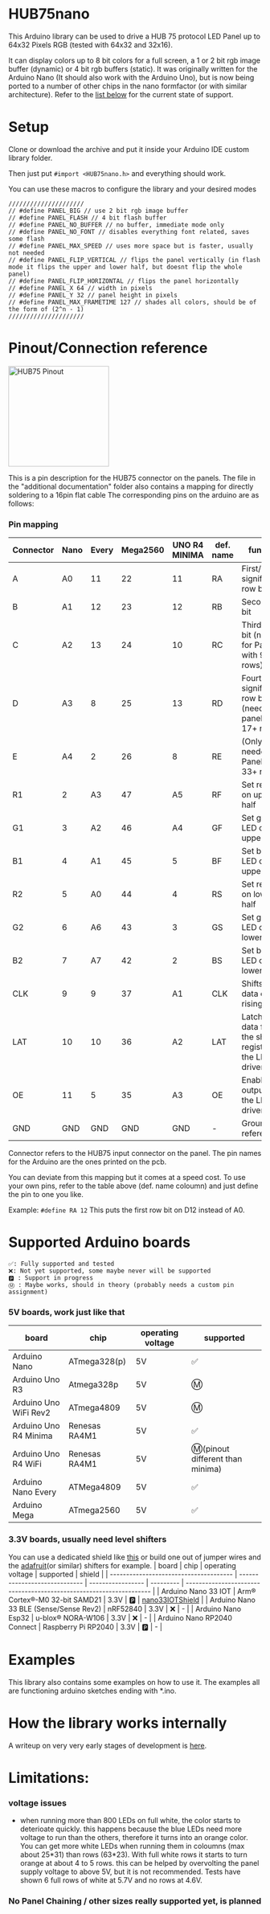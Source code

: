 # HUB75nano
This Arduino library can be used to drive a HUB 75 protocol LED Panel up to 64x32 Pixels RGB (tested with 64x32 and 32x16).

It can display colors up to 8 bit colors for a full screen, a 1 or 2 bit rgb image buffer (dynamic) or 4 bit rgb buffers (static). It was originally written for the Arduino Nano (It should also work with the Arduino Uno), but is now being ported to a number of other chips in the nano formfactor (or with similar architecture). Refer to the [list below](#Supported-Arduino-boards) for the current state of support.

# Setup
Clone or download the archive and put it inside your Arduino IDE custom library folder. 

Then just put `#import <HUB75nano.h>` and everything should work.
	
You can use these macros to configure the library and your desired modes
```
/////////////////////
// #define PANEL_BIG // use 2 bit rgb image buffer
// #define PANEL_FLASH // 4 bit flash buffer
// #define PANEL_NO_BUFFER // no buffer, immediate mode only
// #define PANEL_NO_FONT // disables everything font related, saves some flash
// #define PANEL_MAX_SPEED // uses more space but is faster, usually not needed
// #define PANEL_FLIP_VERTICAL // flips the panel vertically (in flash mode it flips the upper and lower half, but doesnt flip the whole panel)
// #define PANEL_FLIP_HORIZONTAL // flips the panel horizontally
// #define PANEL_X 64 // width in pixels
// #define PANEL_Y 32 // panel height in pixels
// #define PANEL_MAX_FRAMETIME 127 // shades all colors, should be of the form of (2^n - 1)
/////////////////////
```

# Pinout/Connection reference
<img src="https://hackster.imgix.net/uploads/image/file/146124/DisplayPinout.jpg?auto=compress%2Cformat&w=740&h=555" alt="HUB75 Pinout" width="200"/>

This is a pin description for the HUB75 connector on the panels. The file in the "additional documentation" folder also contains a mapping for directly soldering to a 16pin flat cable
The corresponding pins on the arduino are as follows:

### Pin mapping

| Connector | Nano | Every | Mega2560 | UNO R4 MINIMA | def. name | function                                                          |
| --------- | ---- | ----- | -------- | ------------- | --------- | ----------------------------------------------------------------- |
| A         | A0   | 11    | 22       | 11            | RA        | First/Least significant row bit                                   |
| B         | A1   | 12    | 23       | 12            | RB        | Second row bit                                                    |
| C         | A2   | 13    | 24       | 10            | RC        | Third row bit (needed for Panels with 9+ rows)                    |
| D         | A3   | 8     | 25       | 13            | RD        | Fourth/Most significant row bit (needed for panels with 17+ rows) |
| E         | A4   | 2     | 26       | 8             | RE        | (Only needed for Panels with 33+ rows)                            |
| R1        | 2    | A3    | 47       | A5            | RF        | Set red LED on upper half                                         |
| G1        | 3    | A2    | 46       | A4            | GF        | Set green LED on upper half                                       |
| B1        | 4    | A1    | 45       | 5             | BF        | Set blue LED on upper half                                        |
| R2        | 5    | A0    | 44       | 4             | RS        | Set red LED on lower half                                         |
| G2        | 6    | A6    | 43       | 3             | GS        | Set green LED on lower half                                       |
| B2        | 7    | A7    | 42       | 2             | BS        | Set blue LED on lower half                                        |
| CLK       | 9    | 9     | 37       | A1            | CLK       | Shifts the data on rising edge                                    |
| LAT       | 10   | 10    | 36       | A2            | LAT       | Latches the data from the shift registers to the LED drivers      |
| OE        | 11   | 5     | 35       | A3            | OE        | Enables the output of the LED drivers                             |
| GND       | GND  | GND   | GND      | GND           | -         | Ground reference                                                  |

Connector refers to the HUB75 input connector on the panel. The pin names for the Arduino are the ones printed on the pcb.

You can deviate from this mapping but it comes at a speed cost. To use your own pins, refer to the table above (def. name coloumn) and just define the pin to one you like. 

Example: `#define RA 12` This puts the first row bit on D12 instead of A0.

# Supported Arduino boards
    ✅: Fully supported and tested  
    ❌: Not yet supported, some maybe never will be supported
    🅿️ : Support in progress 
    Ⓜ️ : Maybe works, should in theory (probably needs a custom pin assignment)

### 5V boards, work just like that
| board                 | chip          | operating voltage | supported                       |
| --------------------- | ------------- | ----------------- | ------------------------------- |
| Arduino Nano          | ATmega328(p)  | 5V                | ✅                               |
| Arduino Uno R3        | Atmega328p    | 5V                | Ⓜ️                               |
| Arduino Uno WiFi Rev2 | ATmega4809    | 5V                | Ⓜ️                               |
| Arduino Uno R4 Minima | Renesas RA4M1 | 5V                | ✅                               |
| Arduino Uno R4 WiFi   | Renesas RA4M1 | 5V                | Ⓜ️(pinout different than minima) |
| Arduino Nano Every    | ATMega4809    | 5V                | ✅                               |
| Arduino Mega          | ATmega2560    | 5V                | ✅                               |


### 3.3V boards, usually need level shifters
You can use a dedicated shield like [this](https://github.com/CamelCaseName/Nano33IOTShield) or build one out of jumper wires and the [adafruit](https://www.adafruit.com/product/1787)(or similar) shifters for example.
| board                                  | chip                          | operating voltage | supported | shield                                                              |
| -------------------------------------- | ----------------------------- | ----------------- | --------- | ------------------------------------------------------------------- |
| Arduino Nano 33 IOT                    | Arm® Cortex®-M0 32-bit SAMD21 | 3.3V              | 🅿️         | [nano33IOTShield](https://github.com/CamelCaseName/Nano33IOTShield) |
| Arduino Nano 33 BLE (Sense/Sense Rev2) | nRF52840                      | 3.3V              | ❌         | -                                                                   |
| Arduino Nano Esp32                     | u-blox® NORA-W106             | 3.3V              | ❌         | -                                                                   |
| Arduino Nano RP2040 Connect            | Raspberry Pi RP2040           | 3.3V              | 🅿️         | -                                                                   |

# Examples
This library also contains some examples on how to use it. The examples all are functioning arduino sketches ending with *.ino. 

# How the library works internally
A writeup on very very early stages of development is [here](https://create.arduino.cc/projecthub/CamelCaseName/running-a-32x64-rgb-led-panel-with-only-an-arduino-nano-c19385).

# Limitations:
### voltage issues
- when running more than 800 LEDs on full white, the color starts to deterioate quickly. this happens because the blue LEDs need more voltage to run than the others, therefore it turns into an orange color. You can get more white LEDs when running them in coloumns (max about 25\*31) than rows (63\*23). With full white rows it starts to turn orange at about 4 to 5 rows. this can be helped by overvolting the panel supply voltage to above 5V, but it is not recommended. Tests have shown 6 full rows of white at 5.7V and no rows at 4.6V. 

### No Panel Chaining / other sizes really supported yet, is planned
